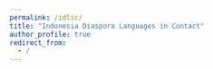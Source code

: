 ```yaml
---
permalink: /idlic/
title: "Indonesia Diaspora Languages in Contact"
author_profile: true
redirect_from: 
  - /
---
```

